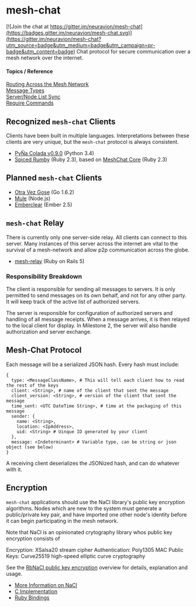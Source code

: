 # mesh-chat

[![Join the chat at https://gitter.im/neuravion/mesh-chat](https://badges.gitter.im/neuravion/mesh-chat.svg)](https://gitter.im/neuravion/mesh-chat?utm_source=badge&utm_medium=badge&utm_campaign=pr-badge&utm_content=badge)
Chat protocol for secure communication over a mesh network over the internet.

#### Topics / Reference
[Routing Across the Mesh Network](routing-across-the-meshnet.md)  
[Message Types](message-types.md)  
[Server/Node List Sync](server-list-sync.md)  
[Require Commands](required-commands.md)  

## Recognized `mesh-chat` Clients
Clients have been built in multiple languages. Interpretations between these clients are very unique, but the `mesh-chat` protocol is always consistent.

* [PyÑa Colada v0.9.0](https://github.com/etkirsch/pyna-colada) (Python 3.4)  
* [Spiced Rumby](https://github.com/NullVoxPopuli/spiced_rumby) (Ruby 2.3), based on [MeshChat Core](https://github.com/NullVoxPopuli/meshchat) (Ruby 2.3)

## Planned `mesh-chat` Clients
* [Otra Vez Gose](https://github.com/etkirsch/otra-vez) (Go 1.6.2)
* [Mule](https://github.com/ecollis6/mule) (Node.js)
* [Emberclear](https://github.com/nullvoxpopuli/emberclear) (Ember 2.5)

## `mesh-chat` Relay
There is currently only one server-side relay. All clients can connect to this server. Many instances of this server across the internet are vital to the survival of a mesh-network and allow p2p communication across the globe.

* [mesh-relay](https://github.com/NullVoxPopuli/mesh-relay) (Ruby on Rails 5)

### Responsibility Breakdown
The client is responsible for sending all messages to servers. It is only permitted to send messages on its own behalf, and not for any other party. It will keep track of the active list of authorized servers.

The server is responsible for configuration of authorized servers and handling of all message receipts. When a message arrives, it is then relayed to the local client for display. In Milestone 2, the server will also handle authorization and server exchange.


## Mesh-Chat Protocol
Each message will be a serialized JSON hash.
Every hash must include:

    {
      type: <MessageClassName>, # This will tell each client how to read the rest of the keys
      client: <String>, # name of the client that sent the message
      client_version: <String>, # version of the client that sent the message
      time_sent: <UTC DateTime String>, # time at the packaging of this message
      sender: {
        name: <String>,
        location: <IpAddress>,
        uid: <String> # Uinque ID generated by your client
      },
      message: <Indeterminant> # Variable type, can be string or json object (see below)
    }

A receiving client deserializes the JSONized hash, and can do whatever with it.


## Encryption
`mesh-chat` applications should use the NaCl library's public key encryption algorithms. Nodes which are new to the system must generate a public/private key pair, and have imported one other node's identity before it can begin participating in the mesh network.

Note that NaCl is an opinionated crytography library whos public key encryption consists of

Encryption: XSalsa20 stream cipher
Authentication: Poly1305 MAC
Public Keys: Curve25519 high-speed elliptic curve cryptography

See the [RbNaCl public key encryption](https://github.com/cryptosphere/rbnacl/wiki/Public-Key-Encryption) overview for details, explanation and usage.

- [More Information on NaCl](http://nacl.cr.yp.to/)
- [C Implementation](https://github.com/jedisct1/libsodium)
- [Ruby Bindings](https://github.com/cryptosphere/rbnacl)
